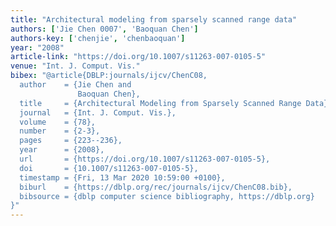 ```yaml
---
title: "Architectural modeling from sparsely scanned range data"
authors: ['Jie Chen 0007', 'Baoquan Chen']
authors-key: ['chenjie', 'chenbaoquan']
year: "2008"
article-link: "https://doi.org/10.1007/s11263-007-0105-5"
venue: "Int. J. Comput. Vis."
bibex: "@article{DBLP:journals/ijcv/ChenC08,
  author    = {Jie Chen and
               Baoquan Chen},
  title     = {Architectural Modeling from Sparsely Scanned Range Data},
  journal   = {Int. J. Comput. Vis.},
  volume    = {78},
  number    = {2-3},
  pages     = {223--236},
  year      = {2008},
  url       = {https://doi.org/10.1007/s11263-007-0105-5},
  doi       = {10.1007/s11263-007-0105-5},
  timestamp = {Fri, 13 Mar 2020 10:59:00 +0100},
  biburl    = {https://dblp.org/rec/journals/ijcv/ChenC08.bib},
  bibsource = {dblp computer science bibliography, https://dblp.org}
}"
---
```

